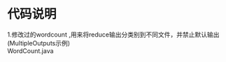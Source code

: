 代码说明
=================================================
1.修改过的wordcount ,用来将reduce输出分类别到不同文件，并禁止默认输出(MultipleOutputs示例)    
WordCount.java
